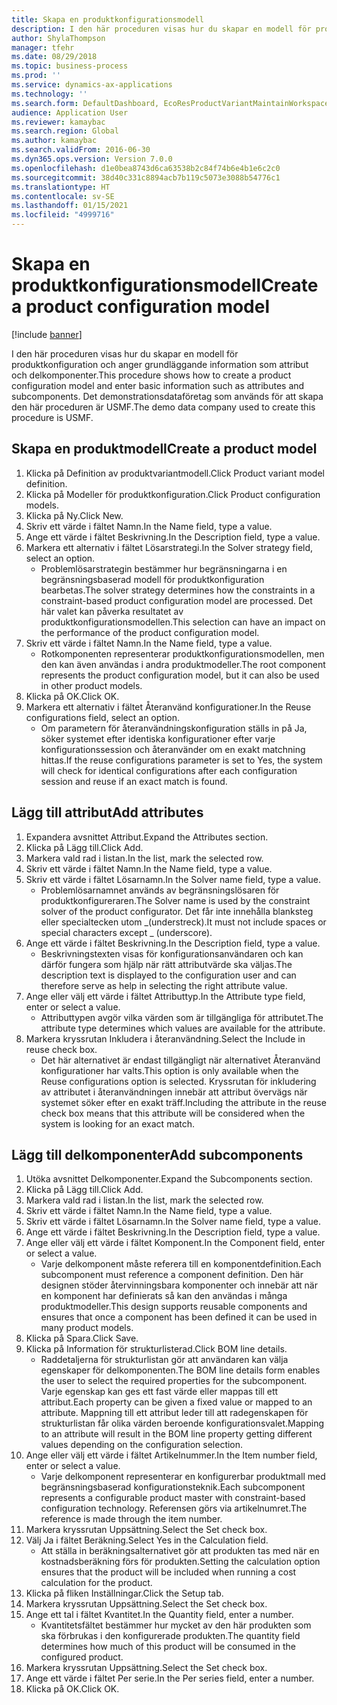 ```yaml
---
title: Skapa en produktkonfigurationsmodell
description: I den här proceduren visas hur du skapar en modell för produktkonfiguration och anger grundläggande information som attribut och delkomponenter.
author: ShylaThompson
manager: tfehr
ms.date: 08/29/2018
ms.topic: business-process
ms.prod: ''
ms.service: dynamics-ax-applications
ms.technology: ''
ms.search.form: DefaultDashboard, EcoResProductVariantMaintainWorkspace, PCProductConfigurationModelListPage, PCCreateProductConfigurationModel, PCProductConfigurationModelDetails, PCBOMLineDetails
audience: Application User
ms.reviewer: kamaybac
ms.search.region: Global
ms.author: kamaybac
ms.search.validFrom: 2016-06-30
ms.dyn365.ops.version: Version 7.0.0
ms.openlocfilehash: d1e0bea8743d6ca63538b2c84f74b6e4b1e6c2c0
ms.sourcegitcommit: 38d40c331c8894acb7b119c5073e3088b54776c1
ms.translationtype: HT
ms.contentlocale: sv-SE
ms.lasthandoff: 01/15/2021
ms.locfileid: "4999716"
---
```

# <a name="create-a-product-configuration-model"></a><span data-ttu-id="169f0-103">Skapa en produktkonfigurationsmodell</span><span class="sxs-lookup"><span data-stu-id="169f0-103">Create a product configuration model</span></span>

[!include [banner](../../includes/banner.md)]

<span data-ttu-id="169f0-104">I den här proceduren visas hur du skapar en modell för produktkonfiguration och anger grundläggande information som attribut och delkomponenter.</span><span class="sxs-lookup"><span data-stu-id="169f0-104">This procedure shows how to create a product configuration model and enter basic information such as attributes and subcomponents.</span></span> <span data-ttu-id="169f0-105">Det demonstrationsdataföretag som används för att skapa den här proceduren är USMF.</span><span class="sxs-lookup"><span data-stu-id="169f0-105">The demo data company used to create this procedure is USMF.</span></span>


## <a name="create-a-product-model"></a><span data-ttu-id="169f0-106">Skapa en produktmodell</span><span class="sxs-lookup"><span data-stu-id="169f0-106">Create a product model</span></span>
1. <span data-ttu-id="169f0-107">Klicka på Definition av produktvariantmodell.</span><span class="sxs-lookup"><span data-stu-id="169f0-107">Click Product variant model definition.</span></span>
2. <span data-ttu-id="169f0-108">Klicka på Modeller för produktkonfiguration.</span><span class="sxs-lookup"><span data-stu-id="169f0-108">Click Product configuration models.</span></span>
3. <span data-ttu-id="169f0-109">Klicka på Ny.</span><span class="sxs-lookup"><span data-stu-id="169f0-109">Click New.</span></span>
4. <span data-ttu-id="169f0-110">Skriv ett värde i fältet Namn.</span><span class="sxs-lookup"><span data-stu-id="169f0-110">In the Name field, type a value.</span></span>
5. <span data-ttu-id="169f0-111">Ange ett värde i fältet Beskrivning.</span><span class="sxs-lookup"><span data-stu-id="169f0-111">In the Description field, type a value.</span></span>
6. <span data-ttu-id="169f0-112">Markera ett alternativ i fältet Lösarstrategi.</span><span class="sxs-lookup"><span data-stu-id="169f0-112">In the Solver strategy field, select an option.</span></span>
    * <span data-ttu-id="169f0-113">Problemlösarstrategin bestämmer hur begränsningarna i en begränsningsbaserad modell för produktkonfiguration bearbetas.</span><span class="sxs-lookup"><span data-stu-id="169f0-113">The solver strategy determines how the constraints in a constraint-based product configuration model are processed.</span></span> <span data-ttu-id="169f0-114">Det här valet kan påverka resultatet av produktkonfigurationsmodellen.</span><span class="sxs-lookup"><span data-stu-id="169f0-114">This selection can have an impact on the performance of the product configuration model.</span></span>  
7. <span data-ttu-id="169f0-115">Skriv ett värde i fältet Namn.</span><span class="sxs-lookup"><span data-stu-id="169f0-115">In the Name field, type a value.</span></span>
    * <span data-ttu-id="169f0-116">Rotkomponenten representerar produktkonfigurationsmodellen, men den kan även användas i andra produktmodeller.</span><span class="sxs-lookup"><span data-stu-id="169f0-116">The root component represents the product configuration model, but it can also be used in other product models.</span></span>  
8. <span data-ttu-id="169f0-117">Klicka på OK.</span><span class="sxs-lookup"><span data-stu-id="169f0-117">Click OK.</span></span>
9. <span data-ttu-id="169f0-118">Markera ett alternativ i fältet Återanvänd konfigurationer.</span><span class="sxs-lookup"><span data-stu-id="169f0-118">In the Reuse configurations field, select an option.</span></span>
    * <span data-ttu-id="169f0-119">Om parametern för återanvändningskonfiguration ställs in på Ja, söker systemet efter identiska konfigurationer efter varje konfigurationssession och återanvänder om en exakt matchning hittas.</span><span class="sxs-lookup"><span data-stu-id="169f0-119">If the reuse configurations parameter is set to Yes, the system will check for identical configurations after each configuration session and reuse if an exact match is found.</span></span>  

## <a name="add-attributes"></a><span data-ttu-id="169f0-120">Lägg till attribut</span><span class="sxs-lookup"><span data-stu-id="169f0-120">Add attributes</span></span>
1. <span data-ttu-id="169f0-121">Expandera avsnittet Attribut.</span><span class="sxs-lookup"><span data-stu-id="169f0-121">Expand the Attributes section.</span></span>
2. <span data-ttu-id="169f0-122">Klicka på Lägg till.</span><span class="sxs-lookup"><span data-stu-id="169f0-122">Click Add.</span></span>
3. <span data-ttu-id="169f0-123">Markera vald rad i listan.</span><span class="sxs-lookup"><span data-stu-id="169f0-123">In the list, mark the selected row.</span></span>
4. <span data-ttu-id="169f0-124">Skriv ett värde i fältet Namn.</span><span class="sxs-lookup"><span data-stu-id="169f0-124">In the Name field, type a value.</span></span>
5. <span data-ttu-id="169f0-125">Skriv ett värde i fältet Lösarnamn.</span><span class="sxs-lookup"><span data-stu-id="169f0-125">In the Solver name field, type a value.</span></span>
    * <span data-ttu-id="169f0-126">Problemlösarnamnet används av begränsningslösaren för produktkonfigureraren.</span><span class="sxs-lookup"><span data-stu-id="169f0-126">The Solver name is used by the constraint solver of the product configurator.</span></span> <span data-ttu-id="169f0-127">Det får inte innehålla blanksteg eller specialtecken utom _(understreck).</span><span class="sxs-lookup"><span data-stu-id="169f0-127">It must not include spaces or special characters except _ (underscore).</span></span>  
6. <span data-ttu-id="169f0-128">Ange ett värde i fältet Beskrivning.</span><span class="sxs-lookup"><span data-stu-id="169f0-128">In the Description field, type a value.</span></span>
    * <span data-ttu-id="169f0-129">Beskrivningstexten visas för konfigurationsanvändaren och kan därför fungera som hjälp när rätt attributvärde ska väljas.</span><span class="sxs-lookup"><span data-stu-id="169f0-129">The description text is displayed to the configuration user and can therefore serve as help in selecting the right attribute value.</span></span>  
7. <span data-ttu-id="169f0-130">Ange eller välj ett värde i fältet Attributtyp.</span><span class="sxs-lookup"><span data-stu-id="169f0-130">In the Attribute type field, enter or select a value.</span></span>
    * <span data-ttu-id="169f0-131">Attributtypen avgör vilka värden som är tillgängliga för attributet.</span><span class="sxs-lookup"><span data-stu-id="169f0-131">The attribute type determines which values are available for the attribute.</span></span>  
8. <span data-ttu-id="169f0-132">Markera kryssrutan Inkludera i återanvändning.</span><span class="sxs-lookup"><span data-stu-id="169f0-132">Select the Include in reuse check box.</span></span>
    * <span data-ttu-id="169f0-133">Det här alternativet är endast tillgängligt när alternativet Återanvänd konfigurationer har valts.</span><span class="sxs-lookup"><span data-stu-id="169f0-133">This option is only available when the Reuse configurations option is selected.</span></span> <span data-ttu-id="169f0-134">Kryssrutan för inkludering av attributet i återanvändningen innebär att attribut övervägs när systemet söker efter en exakt träff.</span><span class="sxs-lookup"><span data-stu-id="169f0-134">Including the attribute in the reuse check box means that this attribute will be considered when the system is looking for an exact match.</span></span>  

## <a name="add-subcomponents"></a><span data-ttu-id="169f0-135">Lägg till delkomponenter</span><span class="sxs-lookup"><span data-stu-id="169f0-135">Add subcomponents</span></span>
1. <span data-ttu-id="169f0-136">Utöka avsnittet Delkomponenter.</span><span class="sxs-lookup"><span data-stu-id="169f0-136">Expand the Subcomponents section.</span></span>
2. <span data-ttu-id="169f0-137">Klicka på Lägg till.</span><span class="sxs-lookup"><span data-stu-id="169f0-137">Click Add.</span></span>
3. <span data-ttu-id="169f0-138">Markera vald rad i listan.</span><span class="sxs-lookup"><span data-stu-id="169f0-138">In the list, mark the selected row.</span></span>
4. <span data-ttu-id="169f0-139">Skriv ett värde i fältet Namn.</span><span class="sxs-lookup"><span data-stu-id="169f0-139">In the Name field, type a value.</span></span>
5. <span data-ttu-id="169f0-140">Skriv ett värde i fältet Lösarnamn.</span><span class="sxs-lookup"><span data-stu-id="169f0-140">In the Solver name field, type a value.</span></span>
6. <span data-ttu-id="169f0-141">Ange ett värde i fältet Beskrivning.</span><span class="sxs-lookup"><span data-stu-id="169f0-141">In the Description field, type a value.</span></span>
7. <span data-ttu-id="169f0-142">Ange eller välj ett värde i fältet Komponent.</span><span class="sxs-lookup"><span data-stu-id="169f0-142">In the Component field, enter or select a value.</span></span>
    * <span data-ttu-id="169f0-143">Varje delkomponent måste referera till en komponentdefinition.</span><span class="sxs-lookup"><span data-stu-id="169f0-143">Each subcomponent must reference a component definition.</span></span> <span data-ttu-id="169f0-144">Den här designen stöder återvinningsbara komponenter och innebär att när en komponent har definierats så kan den användas i många produktmodeller.</span><span class="sxs-lookup"><span data-stu-id="169f0-144">This design supports reusable components and ensures that once a component has been defined it can be used in many product models.</span></span>  
8. <span data-ttu-id="169f0-145">Klicka på Spara.</span><span class="sxs-lookup"><span data-stu-id="169f0-145">Click Save.</span></span>
9. <span data-ttu-id="169f0-146">Klicka på Information för strukturlisterad.</span><span class="sxs-lookup"><span data-stu-id="169f0-146">Click BOM line details.</span></span>
    * <span data-ttu-id="169f0-147">Raddetaljerna för strukturlistan gör att användaren kan välja egenskaper för delkomponenten.</span><span class="sxs-lookup"><span data-stu-id="169f0-147">The BOM line details form enables the user to select the required properties for the subcomponent.</span></span> <span data-ttu-id="169f0-148">Varje egenskap kan ges ett fast värde eller mappas till ett attribut.</span><span class="sxs-lookup"><span data-stu-id="169f0-148">Each property can be given a fixed value or mapped to an attribute.</span></span> <span data-ttu-id="169f0-149">Mappning till ett attribut leder till att radegenskapen för strukturlistan får olika värden beroende konfigurationsvalet.</span><span class="sxs-lookup"><span data-stu-id="169f0-149">Mapping to an attribute will result in the BOM line property getting different values depending on the configuration selection.</span></span>  
10. <span data-ttu-id="169f0-150">Ange eller välj ett värde i fältet Artikelnummer.</span><span class="sxs-lookup"><span data-stu-id="169f0-150">In the Item number field, enter or select a value.</span></span>
    * <span data-ttu-id="169f0-151">Varje delkomponent representerar en konfigurerbar produktmall med begränsningsbaserad konfigurationsteknik.</span><span class="sxs-lookup"><span data-stu-id="169f0-151">Each subcomponent represents a configurable product master with constraint-based configuration technology.</span></span> <span data-ttu-id="169f0-152">Referensen görs via artikelnumret.</span><span class="sxs-lookup"><span data-stu-id="169f0-152">The reference is made through the item number.</span></span>  
11. <span data-ttu-id="169f0-153">Markera kryssrutan Uppsättning.</span><span class="sxs-lookup"><span data-stu-id="169f0-153">Select the Set check box.</span></span>
12. <span data-ttu-id="169f0-154">Välj Ja i fältet Beräkning.</span><span class="sxs-lookup"><span data-stu-id="169f0-154">Select Yes in the Calculation field.</span></span>
    * <span data-ttu-id="169f0-155">Att ställa in beräkningsalternativet gör att produkten tas med när en kostnadsberäkning förs för produkten.</span><span class="sxs-lookup"><span data-stu-id="169f0-155">Setting the calculation option ensures that the product will be included when running a cost calculation for the product.</span></span>  
13. <span data-ttu-id="169f0-156">Klicka på fliken Inställningar.</span><span class="sxs-lookup"><span data-stu-id="169f0-156">Click the Setup tab.</span></span>
14. <span data-ttu-id="169f0-157">Markera kryssrutan Uppsättning.</span><span class="sxs-lookup"><span data-stu-id="169f0-157">Select the Set check box.</span></span>
15. <span data-ttu-id="169f0-158">Ange ett tal i fältet Kvantitet.</span><span class="sxs-lookup"><span data-stu-id="169f0-158">In the Quantity field, enter a number.</span></span>
    * <span data-ttu-id="169f0-159">Kvantitetsfältet bestämmer hur mycket av den här produkten som ska förbrukas i den konfigurerade produkten.</span><span class="sxs-lookup"><span data-stu-id="169f0-159">The quantity field determines how much of this product will be consumed in the configured product.</span></span>  
16. <span data-ttu-id="169f0-160">Markera kryssrutan Uppsättning.</span><span class="sxs-lookup"><span data-stu-id="169f0-160">Select the Set check box.</span></span>
17. <span data-ttu-id="169f0-161">Ange ett värde i fältet Per serie.</span><span class="sxs-lookup"><span data-stu-id="169f0-161">In the Per series field, enter a number.</span></span>
18. <span data-ttu-id="169f0-162">Klicka på OK.</span><span class="sxs-lookup"><span data-stu-id="169f0-162">Click OK.</span></span>


